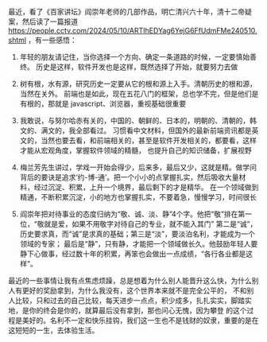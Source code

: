 最近，看了《百家讲坛》阎崇年老师的几部作品，明亡清兴六十年，清十二帝疑案，然后读了一篇报道 https://people.cctv.com/2024/05/10/ARTIhEDYag6YejG6FfUdmFMe240510.shtml
，有一些感悟：
1. 年轻的朋友请记住，当你选择一个方向、确定一条道路的时候，一定要慎始善终。
历史是这样，软件开发也是这样，既然选择了开始，就要努力去做

2. 树有根，水有源，研究历史一定要从它的根和源上入手。清朝历史的根和源，当然在关外。
前端也是如此，现在五花八门的框架，总也学不完，但是他们是有根的，那就是 javascript、浏览器，重视基础很重要

3. 我敢说，与努尔哈赤有关的，中国的、朝鲜的、日本的，明朝的、清朝的，韩文的、满文的，我全部看过。
习惯看中文材料，但国外的最新前端资讯都是英文的，当然也要去看，和前端相关的，甚至是软件开发相关的，都要看，这样才能从宏观角度，掌握软件领域的精髓，
也提升自己的知识储备，扩展视野

4. 梅兰芳先生讲过，学戏一开始会得少，后来多，最后又少，这就是精。做学问背后的要诀是追求‘约-博-通’。把一个小小的点掌握扎实，然后吸收大量材料，经过沉淀、积累，上升一个境界，最后剩下的才是精华。
在一个领域做到精通，不断积累沉淀，小的地方也掌握扎实，不要着急，慢慢学习，时间很长

5. 阎崇年把对待事业的态度归纳为“敬、诚、淡、静”4个字。他把“敬”排在第一位，“敬就是爱，如果不用敬字对待自己的专业，就不能入其门” 
第二是“诚”，历史要求真，而“诚”是求真的基础；第三是“淡”，要淡泊名利，才能成为一个领域的专家；
最后是“静”，只有静，才能把一个领域做长久。他鼓励年轻人要静下心做事，经过数十年的积累，再笨也会做出一点成绩，“各行各业都是这样”。

最近的一些事情让我有点焦虑烦躁，总是想着为什么别人能晋升这么快，为什么别人有更好的奖励拿到，为什么我没有，这个世界本来就不是完全公平的，
不和别人比较，只和过去的自己比较，每天进步一点点，积少成多，扎扎实实，脚踏实地，是你的终会是你的，就算最后没有拿到，那也问心无愧，因为攀登
的这个过程是美好的。名利不一定和快乐挂钩，我们这一生也不是钱财的奴隶，重要的是在这短短的一生，去体验生活。